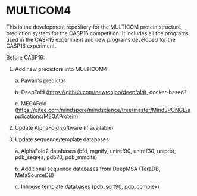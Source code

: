 # MULTICOM4
This is the development repository for the MULTICOM protein structure prediction system for the CASP16 competition. It includes all the programs used in the CASP15 experiment and new programs developed for the CASP16 experiment. 

Before CASP16:

1. Add new predictors into MULTICOM4

     a. Pawan's predictor

     b. DeepFold (https://github.com/newtonjoo/deepfold), docker-based?

     c. MEGAFold (https://gitee.com/mindspore/mindscience/tree/master/MindSPONGE/applications/MEGAProtein)
   
2. Update AlphaFold software (if available)
3. Update sequence/template databases

     a. AlphaFold2 databases (bfd, mgnify, uniref90, uniref30, uniprot, pdb_seqres, pdb70, pdb_mmcifs)

     b. Additional sequence databases from DeepMSA (TaraDB, MetaSourceDB)

     c. Inhouse template databases (pdb_sort90, pdb_complex)
